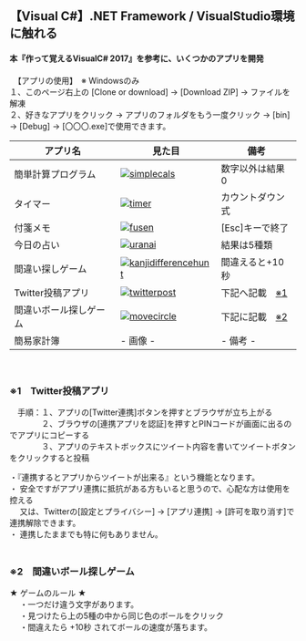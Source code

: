 
## 【Visual C#】.NET Framework / VisualStudio環境に触れる
#### 本『作って覚えるVisualC# 2017』を参考に、いくつかのアプリを開発  

　【アプリの使用】　※ Windowsのみ  
１、このページ右上の [Clone or download] → [Download ZIP] → ファイルを解凍  
２、好きなアプリをクリック → アプリのフォルダをもう一度クリック → [bin] → [Debug] → [〇〇〇.exe]で使用できます。  

| アプリ名 | 見た目 | 備考 |
| -- | -- | -- |
| 簡単計算プログラム | [![simplecals](https://user-images.githubusercontent.com/39142850/42465438-ec2e5fd6-83e6-11e8-95c4-b375aa308b8d.jpg)](https://github.com/aocattleya/TestVisualC-/blob/master/SimpleCals/SimpleCals/Form1.cs) | 数字以外は結果 0 |
| タイマー | [![timer](https://user-images.githubusercontent.com/39142850/42465442-f0d8d96c-83e6-11e8-8c87-dae8b94006c8.jpg)](https://github.com/aocattleya/TestVisualC-/blob/master/Timer/Timer/Form1.cs) | カウントダウン式 |
| 付箋メモ | [![fusen](https://user-images.githubusercontent.com/39142850/42465448-f4443470-83e6-11e8-849d-a9af699e5d13.jpg)](https://github.com/aocattleya/TestVisualC-/blob/master/Fusen/Fusen/Form1.cs) | [Esc]キーで終了 |
| 今日の占い | [![uranai](https://user-images.githubusercontent.com/39142850/42465589-5fdc3b4c-83e7-11e8-8977-0e032a09d581.jpg)](https://github.com/aocattleya/TestVisualC-/blob/master/Uranai/Uranai/Form1.cs) | 結果は5種類 |
| 間違い探しゲーム | [![kanjidifferencehunt](https://user-images.githubusercontent.com/39142850/42587763-b04c87fe-8576-11e8-9093-c569f9961a7f.jpg)](https://github.com/aocattleya/TestVisualC-/blob/master/KanjiDifferenceHunt/KanjiDifferenceHunt/Form1.cs) | 間違えると+10秒 |
| Twitter投稿アプリ | [![twitterpost](https://user-images.githubusercontent.com/39142850/42652758-56e00f00-864e-11e8-8f64-ca550ea70f44.jpg)](https://github.com/aocattleya/TestVisualC-/blob/master/TwitterPost/TwitterPost/Form1.cs) | 下記へ記載　[※1](#※1) |
| 間違いボール探しゲーム | [![movecircle](https://user-images.githubusercontent.com/39142850/42757022-6de15e00-8939-11e8-9a5f-84b647f7b0f8.jpg)](https://github.com/aocattleya/TestVisualC-/blob/master/MoveCircle/MoveCircle/Form1.cs) | 下記に記載　[※2](#※2)|
| 簡易家計簿 | - 画像 - | - 備考 - |  

　  
### <a name="※1"></a>※1　Twitter投稿アプリ  
　手順：１、アプリの[Twitter連携]ボタンを押すとブラウザが立ち上がる  
　　　　２、ブラウザの[連携アプリを認証]を押すとPINコードが画面に出るのでアプリにコピーする  
　　　　３、アプリのテキストボックスにツイート内容を書いてツイートボタンをクリックすると投稿  
  
・『連携するとアプリからツイートが出来る』という機能となります。    
・ 安全ですがアプリ連携に抵抗がある方もいると思うので、心配な方は使用を控える  
　 又は、Twitterの[設定とプライバシー] → [アプリ連携] → [許可を取り消す]で連携解除できます。  
・ 連携したままでも特に何もありません。  
　  
### <a name="※2"></a>※2　間違いボール探しゲーム  
  ★ ゲームのルール ★  
  　  ・一つだけ違う文字があります。  
  　  ・見つけたら上の5種の中から同じ色のボールをクリック  
  　  ・間違えたら +10秒 されてボールの速度が落ちます。  
